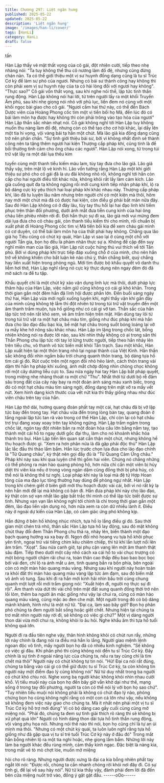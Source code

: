 ```yaml
---
title: Chương 297: Liệt ngân hung
published: 2025-05-22
updated: 2025-05-22
description: 'Liệt ngân hung'
image: '/images/han-li/cover/'
tags: [HanLi]
category: HanLi
draft: false
---
```


tấn

Hàn Lập thấy vẻ mặt thất vọng của cô gái, đột nhiên cười, tiếp
theo nhẹ nhàng nói:
"Ta tuy không thể thu cô nương làm đồ đệ, nhưng cũng đừng
chán nản. Ta có thể giới thiệu một vị sư huynh đồng dạng cũng là
tu sĩ Trúc Cơ kỳ để làm sư phó của ngươi. Nhưng có bái sư thành
công hay không thì còn phải xem vị sư huynh này của ta có hài
lòng đối với ngươi hay không".
"Thực sao?" Cô gái vốn thất vọng, sau khi nghe nói thế, lập tức
tinh thần rung động.
Hàn Lập không nói hai lời, từ trên người lấy ra một khối Truyền
Âm phù, sau khi nhẹ giọng nói nhỏ với phù lục, liền đem nó cùng
với một khối ngọc bài giao cho cô gái.
"Ngươi cầm hai thứ này, có thể đến Bách Dược viên của Hoàng
Phong cốc tìm một vị tiền bối họ Mã, đến lúc đó có bái làm môn
hạ được hay không thì còn phải trông vào tạo hóa của ngươi" Hàn
Lập thần sắc nhàn nhạt nói.
Cô gái không nghĩ tới Hàn Lập tuy không muốn thu nàng làm đồ
đệ, nhưng còn có thể tạo cho cơ hội khác, lại dấy lên một tia hi
vọng, vội vàng bái tạ hắn một chút. Mà lão giả kia đồng dạng
cũng trở nên phấn chấn.
"Sự tình giới thiệu bái sư, bởi vì không nhất định sẽ thành công
nên ta tặng thêm ngươi hai kiện Thượng cấp pháp khí, cũng tính
là để bồi thường tình cảm cho ông cháu các ngươi".
Hàn Lập nói xong, từ trong túi trữ vật lấy ra một dải lụa thêu kim

tuyến cùng một thanh tiểu kiếm màu lam, tùy tay đưa cho lão giả.
Lão giả thấy vậy, trên mặt lộ vẻ kinh hỉ.
Lão vốn tưởng rằng Hàn Lập một khi giới thiệu sư phó cho cô gái
đã là ưu đãi không nhỏ rồi, không nghĩ tới hắn còn cấp cho hai
người điều tốt khác nữa, không khỏi rất lấy làm cảm kích.
Lão giả cuống quít đa tạ không ngừng rồi mới cung kính tiếp nhận
pháp khí, lộ ra bộ dáng cực kỳ yêu thích hai loại pháp khí khác
nhau này.
Thượng cấp pháp khí, lão đã tu luyện lâu năm nhưng trên người
chỉ có một kiện mà thôi, hôm nay mới một chút mà đã có được hai
kiện, còn điều gì phải bất mãn nữa đây.
Sau đó Hàn Lập không có ở đây lâu, tùy tay thu hồi lại hai đạo
linh khí tiềm phục trên thân đối phương, dưới ánh mắt đưa tiễn
cung kính của hai ông cháu liền phiêu nhiên rời đi.
Đợi hắn thực sự đi xa, lão giả mới vui mừng đem dải lụa đưa cho
cô cháu gái, còn thanh tiểu kiếm thì cho mình, rồi chuẩn bị xuất
phát đi Hoàng Phong cốc tìm vị Mã tiền bối kia để xem cháu gái
mình có cơ duyên, có thể bái làm môn hạ của thất phái hay
không.
Chẳng qua lão giả họ Tiêu cũng có chút kỳ quái, Hàn Lập vì sao
lại ở cùng một chỗ với người Tần gia, bọn họ đều là phàm nhân
thực sự a.
Không đề cập đến suy nghĩ miên man của lão giả, Hàn Lập rút
cuộc hứng thú vui thích về tới Tần phủ.
Bởi vì dùng pháp khí trực tiếp đáp xuống chỗ ở của mình, cho
nên hắn trở về không khiến cho bất luận kẻ nào chú ý, thần chẳng
biết, quỷ chẳng hay liền xuất hiện trong phòng ngủ.
Mới tìm được bộ khẩu quyết vô danh thu liễm hơi thở, Hàn Lập
nghĩ rằng nó cực kỳ thực dụng nên ngay đêm đó đã mở sách ra
để tu tập.

Khẩu quyết chỉ là một chút kỹ xảo vận dụng linh lực mà thôi, dưới
pháp lực thâm hậu của Hàn Lập, việc nắm giữ cũng không có cái
gì khó khăn.
Trong thời gian gần một đêm hắn đã lĩnh hội được phần lớn.
Đến buổi sáng ngày thứ hai, Hàn Lập vừa mới ngồi xuống luyện
khí, nghĩ thấy vận khí gần đây của mình cũng không tệ lắm thì đột
nhiên từ trong túi trữ vật truyền đến một âm thanh trầm muộn, tựa
hồ giống như có cái gì vỡ tan.
Thần sắc của hắn lập tức trở nên rất khó xem, vẻ âm trầm hiện
trên mặt. Hắn dùng tay lôi từ trong túi trữ vật ra một hạt châu màu
tím, giống như đúc pháp khí mà hắn đưa cho lão đạo đầu bạc kia,
bề mặt hạt châu trong suốt bóng loáng lại vỡ ra mấy khe hở nông
sâu khác nhau.
Hàn Lập im lặng trong chốc lát, bỗng nhiên không nói ra được lời
nào, sau khi nhìn thấy không có ai trong sân thì Thần Phong chu
lập tức rời tay lơ lửng trước người, tiếp theo hắn nhảy lên trên
tiểu chu, vô thanh vô tức biến mất khỏi Tần trạch.
Sau một khắc, Hàn Lập xuất hiện tại một thôn trang nhỏ tại ngoại
thành của Việt Kinh. Hắn thần sắc không đổi nhìn ngắm bầu trời
chung quanh thôn trang, bộ dáng tựa hồ tìm cái gì đó.
Rút cuộc trên một ngọn đồi nhỏ hẻo lánh, cách thôn trang vài dặm
thì hắn hạ pháp khí xuống, ánh mắt chớp động nhìn chòng chọc
không rời một cây dương liễu cực to.
Sau nửa ngày hai tay Hàn Lập bắt pháp quyết, trong miệng nhẹ
nhàng thoát ra một chữ "Thu".
Nhất thời từ dưới bộ rễ đâm sâu trong đất của cây này bay ra một
đoàn ánh sáng màu xanh biếc, trong đó có một hạt châu màu tím
sáng ngời, đồng dạng trên mặt vỡ ra mấy vết nứt. Xem hình dạng
kích thước của vết nứt kia thì thấy giống nhau như đúc viên châu
trên tay của hắn.

Hàn Lập thở dài, hướng quang đoàn phất tay một cái, hạt châu
đã bị vỡ lập tức bay đến trong tay.
Hạt châu vừa đến trong lòng bàn tay, quang đoàn ở tầng ngoài
lập tức tan rã vào trong cơ thể Hàn Lập, chỉ còn lại có hạt châu
trơ trụi đang xoay xoay trên tay không ngừng.
Hàn Lập trầm ngâm trong chốc lát, ngón tay đột nhiên bắn ra một
đoàn hỏa cầu lớn bằng nắm tay, tạo thành một cái hố to ngay
dưới gốc đại thụ, làm cho nó khoảnh khắc hóa thành tro bụi.
Hàn Lập tiến lên quan sát cẩn thận một chút, nhưng không hề thu
hoạch được gì.
"Xem ra hơn phân nửa là đã gặp phải độc thủ" Hàn Lập lắc lắc
đầu thì thào lẩm bẩm.
Hắn lúc trước chọn lựa đưa cho lão đạo chính là "Tử Quang
châu", kỳ thật nên gọi đầy đủ là "Tử Quang Cảm Ứng châu."
Pháp khí này sau khi qua luyện chế thì gồm hai viên. Chúng nó
chẳng những có thể phóng ra màn hào quang phòng hộ, hơn nữa
chỉ cần một viên bị hủy diệt thì viên kia nếu ở trong vòng ngàn
dặm cũng đồng thời bị phá hủy, có thể nói là không thể tư nghị.
Loại pháp khí này là loại mà đệ tử Hợp Hoan tông của ma đạo lục
tông thường hay dùng để phòng ngự nhất. Hàn Lập trong khi
chém giết ở biên giới mới thu hoạch được vài cái, bởi vì nó rất kỳ
lạ nên hắn mới để lại mà không có bán đi.
Hắn đưa pháp khí này cho lão đạo, kỳ thật còn sợ vạn nhất lão
gặp bất trắc thì mình có thể lập tức biết được sự tình.
Nhưng vạn vạn lần không nghĩ tới chính là chỉ trong thời gian gần
một đêm, lão đạo liền vận dụng nó, hơn nữa xem ra còn dữ nhiều
lành ít.
Điều này ở ngoài dự kiến của Hàn Lập, có cảm giác ứng phó
không kịp.

Hắn đứng ở bên hố không nhúc nhích, tựa hồ lo lắng điều gì đó.
Sau thời gian một chén trà nhỏ, thần sắc Hàn Lập tựa hồ lay
động, sau đó mặt không chút thay đổi đem Thần Phong chu thả
ra, nhảy lên, biến thành một đạo bạch quang hướng xa xa bay đi.
Ngọn đồi nhỏ hoang vu tựa hồ khôi phục yên tĩnh, ngoại trừ vài
tiếng chim kêu chiêm chiếp, thì tử khí lần lượt nổi lên âm trầm.
"Xoạt".
Sau nửa canh giờ, tại phụ cận vang lên một âm thanh thật sâu
đậm.
Tiếp theo dưới một cây nhỏ cách xa cái hố to vài chục trượng có
một bóng người chậm rãi chui ra, toàn thân cao thấp đều bao bao
bọc bọc bởi vải đen, chỉ lộ ra ánh mắt u ám, tinh quang bắn ra
bốn phía, bên ngoài còn có một màn hào quang màu vàng.
Nhưng sau khi người này hoàn toàn ra khỏi đất thì màn hào
quang màu vàng lập tức ảm đạm, sau đó biến mất vô ảnh vô
tung.
Sau khi đi ra hắn mới kinh hãi nhìn bầu trời cùng chung quanh
một lượt rồi mới trầm giọng nói:
"Xuất hiện đi, người nọ thực sự đi rồi".
Âm thanh vừa dứt thì vài chỗ trên mặt đất xung quanh đồng thời
trở nên lồi lõm, thêm ba người ăn mặc giống như vậy lại chui ra,
cũng có màn hào quang màu vàng, cũng mặc áo đen che mặt.
Một người trong đó có bộ dáng mảnh khảnh, hình như là một nữ
tử.
"Đại ca, làm sao bây giờ? Bọn họ phân phó chúng ta đem người
bắt sống hoặc giết chết. Nhưng hiện tại chúng ta trơ mắt nhìn
người này rời đi, sẽ không có việc gì chứ?" Một vị dáng người
thon dài vừa mới chui ra, không khỏi lo âu hỏi. Nghe khẩu âm thì
tựa hồ tuổi không quá lớn.

Người đi ra đầu tiên nghe vậy, thân hình không khỏi có chút run
rẩy, những lời này chính là đang nói ra điều mà hắn lo lắng.
Người giao mệnh lệnh ngoan độc vô tình, mấy người bọn họ đã
có nhiều kinh nghiệm.
"Sẽ không có việc gì đâu. Khi phân phó thì cũng không nói đến tu
sĩ Trúc Cơ kỳ. Đây chính là sự tình ở ngoài năng lực của chúng ta,
nếu ra tay cũng chỉ là tìm chết mà thôi" Người này có chút không
tự tin nói.
"Hừ! Đại ca nói rất đúng, chúng ta bằng vào cái gì có thể giữ được
tu sĩ Trúc Cơ kỳ, ta còn không tin người này một điểm đạo lý cũng
không nói" Nữ tử duy nhất trong ba người có chút khó chịu nói.
Nghe xong ba người khác không khỏi nhìn nhau cười khổ. Vị tiểu
muội này của bọn họ đến bây giờ vẫn khờ dại như thế, mạng
sống ở trong tay đối phương, người ta còn có thể nói lý với bọn
họ sao chứ".
"Tuy nhiên tiểu muội nói không phải là không có chút đạo lý nào,
phỏng chừng bọn họ cũng không nghĩ rằng có một con cá lớn
như vậy, nếu không sẽ không đem việc này giao cho chúng ta.
Mà ít nhất nên phái một vị tu sĩ Trúc Cơ kỳ hỗ trợ mới đúng" Vị có
bộ dáng cao gầy cuối cùng cũng mở miệng nói.
"Phải đó, chúng ta đem sự tình giải thích rõ ràng thì sẽ không bị
xử phạt quá lớn" Người có hình dáng thon dài tựa hồ tinh thần
rung động, vội vàng phụ họa nói.
Nhưng nói thế nào thì nói, bọn họ cũng chỉ là tự an ủi mình mà
thôi.
"Nhưng có một chút kỳ quái, ta luôn luôn nghĩ rằng tựa hồ giống
như đã gặp qua vị tu sĩ trẻ tuổi Trúc Cơ kỳ này ở đâu đó" Trong
mắt hắn bỗng nhiên lộ ra một tia nghi hoặc, nhẹ giọng lẩm bẩm.
Những lời này làm ba người khác đều rùng mình, cảm thấy kinh
ngạc.
Đặc biệt là nàng kia, trong mắt vẻ tò mò chợt lóe, muốn mở miệng

hỏi cho rõ ràng.
Nhưng người được xưng là đại ca kia bỗng nhiên phất tay ngắt lời
nói:
"Được rồi, chúng ta cần nhanh chóng rời khỏi nơi đây đi. Có sự
tình gì, để lại về sau hãy nói".
Nữ tử kia thấy vậy, đành phải đem lời đã đến bên cửa miệng nuốt
trở vào, đồng ý gật gật đầu.
------oOo------
